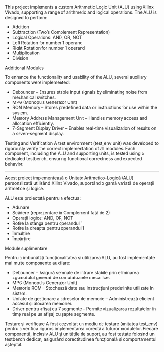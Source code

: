 This project implements a custom Arithmetic Logic Unit (ALU) using Xilinx Vivado, supporting a range of arithmetic and logical operations. 
The ALU is designed to perform:
  * Addition
  * Subtraction (Two’s Complement Representation)
  * Logical Operations: AND, OR, NOT
  * Left Rotation for number 1 operand
  * Right Rotation for number 1 operand 
  * Multiplication
  * Division

Additional Modules

To enhance the functionality and usability of the ALU, several auxiliary components were implemented:
  * Debouncer – Ensures stable input signals by eliminating noise from mechanical switches.
  * MPG (Monopuls Generator Unit)
  * ROM Memory – Stores predefined data or instructions for use within the system.
  * Memory Address Management Unit – Handles memory access and allocation efficiently.
  * 7-Segment Display Driver – Enables real-time visualization of results on a seven-segment display.

Testing and Verification
A test environment (test_env unit) was developed to rigorously verify the correct implementation of all modules. Each component, including the ALU and supporting units, is tested using a dedicated testbench, ensuring functional correctness and expected behavior.

---------------------------------------------------------------------------------------------------------------------------------------------------------------------------------------------------------------------

Acest proiect implementează o Unitate Aritmetico-Logică (ALU) personalizată utilizând Xilinx Vivado, suportând o gamă variată de operații aritmetice și logice.

ALU este proiectată pentru a efectua:
  * Adunare
  * Scădere (reprezentare în Complement față de 2)
  * Operații logice: AND, OR, NOT
  * Rotire la stânga pentru operandul 1
  * Rotire la dreapta pentru operandul 1
  * Înmulțire
  * Împărțire

Module suplimentare

Pentru a îmbunătăți funcționalitatea și utilizarea ALU, au fost implementate mai multe componente auxiliare:
  * Debouncer – Asigură semnale de intrare stabile prin eliminarea zgomotului generat de comutatoarele mecanice.
  * MPG (Monopuls Generator Unit)
  * Memorie ROM – Stochează date sau instrucțiuni predefinite utilizate în sistem.
  * Unitate de gestionare a adreselor de memorie – Administrează eficient accesul și alocarea memoriei.
  * Driver pentru afișaj cu 7 segmente – Permite vizualizarea rezultatelor în timp real pe un afișaj cu șapte segmente.

Testare și verificare
A fost dezvoltat un mediu de testare (unitatea test_env) pentru a verifica riguros implementarea corectă a tuturor modulelor. Fiecare componentă, inclusiv ALU și unitățile de suport, au fost testate folosind un testbench dedicat, asigurând corectitudinea funcțională și comportamentul așteptat.
